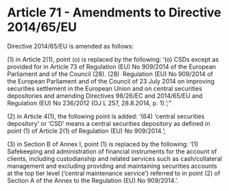 # Article 71 - Amendments to Directive 2014/65/EU


Directive 2014/65/EU is amended as follows:

(1) in Article 2(1), point (o) is replaced by the following: ‘(o) CSDs except as provided for in Article 73 of Regulation (EU) No 909/2014 of the European Parliament and of the Council (28). (28)  Regulation (EU) No 909/2014 of the European Parliament and of the Council of 23 July 2014 on improving securities settlement in the European Union and on central securities depositories and amending Directives 98/26/EC and 2014/65/EU and Regulation (EU) No 236/2012 (OJ L 257, 28.8.2014, p. 1).’;"

(2) in Article 4(1), the following point is added: ‘(64) ‘central securities depository’ or ‘CSD’ means a central securities depository as defined in point (1) of Article 2(1) of Regulation (EU) No 909/2014.’;

(3) in Section B of Annex I, point (1) is replaced by the following: ‘(1) Safekeeping and administration of financial instruments for the account of clients, including custodianship and related services such as cash/collateral management and excluding providing and maintaining securities accounts at the top tier level (‘central maintenance service’) referred to in point (2) of Section A of the Annex to the Regulation (EU) No 909/2014.’.
